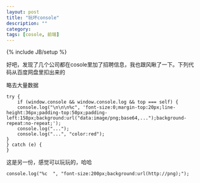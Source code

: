 ```yaml
---
layout: post
title: "玩坏console"
description: ""
category: 
tags: [cosole, 前端]
---
```

{% include JB/setup %}

好吧，发现了几个公司都在cosole里加了招聘信息，我也跟风瞅了一下。下列代码从百度网盘里扣出来的

略去大量数据

    try {
        if (window.console && window.console.log && top === self) {
        console.log("\n\n\n%c", 'font-size:0;margin-top:20px;line-height:36px;padding-top:50px;padding-left:158px;background:url("data:image/png;base64,...");background-repeat:no-repeat;');
        console.log("...");
        console.log("...", "color:red");
    }
    } catch (e) {
    }

这是另一份，感觉可以玩玩的，哈哈

    console.log("%c  ", "font-size:200px;background:url(http://png);");
